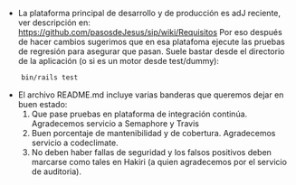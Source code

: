 * La plataforma principal de desarrollo y de producción es adJ
  reciente, ver descripción en: 
	https://github.com/pasosdeJesus/sip/wiki/Requisitos
  Por eso después de hacer cambios sugerimos que en esa platafoma
  ejecute las pruebas de regresión para asegurar que pasan.
  Suele bastar desde el directorio de la aplicación (o si es un motor
	desde test/dummy):
```sh
	bin/rails test
```
* El archivo README.md incluye varias banderas que queremos dejar en buen estado:
  1. Que pase pruebas en plataforma de integración continúa.  Agradecemos servicio a Semaphore y Travis
  2. Buen porcentaje de mantenibilidad y de cobertura. Agradecemos servicio a codeclimate.
  3. No deben haber fallas de seguridad y los falsos positivos deben marcarse como tales en Hakiri (a quien agradecemos por el servicio de auditoria).


